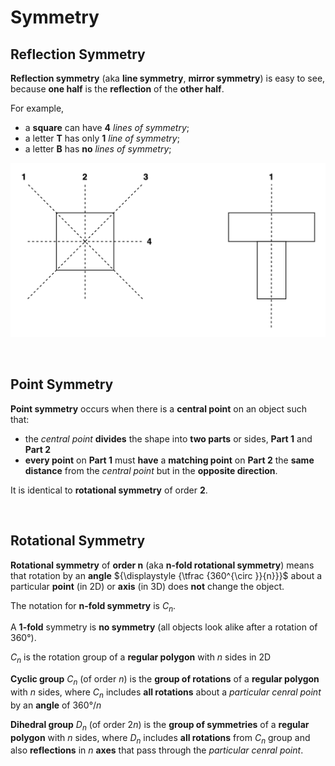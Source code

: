 # Symmetry

## Reflection Symmetry
**Reflection symmetry** (aka **line symmetry**, **mirror symmetry**) is easy to see, because **one half** is the **reflection** of the **other half**.<br>

For example,
- a **square** can have **4** *lines of symmetry*;
- a letter **T** has only **1** *line of symmetry*;
- a letter **B** has **no** *lines of symmetry*;

![reflection](/img/reflection.png)

<br>

## Point Symmetry
**Point symmetry** occurs when there is a **central point** on an object such that:
- the *central point* **divides** the shape into **two parts** or sides, **Part 1** and **Part 2**
- **every point** on **Part 1** must **have** a **matching point** on **Part 2** the **same distance** from the *central point* but in the **opposite direction**.

It is identical to **rotational symmetry** of order **2**.<br>

<br>

## Rotational Symmetry
**Rotational symmetry** of **order n** (aka **n-fold rotational symmetry**) means that rotation by an **angle** $`{\displaystyle {\tfrac {360^{\circ }}{n}}}`$ about a particular **point** (in 2D) or **axis** (in 3D) does **not** change the object.<br>

The notation for **n-fold symmetry** is $`C_{n}`$.<br>

A **1-fold** symmetry is **no symmetry** (all objects look alike after a rotation of 360°).<br>

$`C_{n}`$ is the rotation group of a **regular polygon** with $`n`$ sides in 2D

**Cyclic group** $`C_{n}`$ (of order $`n`$) is the **group of rotations** of a **regular polygon** with $`n`$ sides, where $`C_{n}`$ includes **all rotations** about a *particular cenral point* by an **angle** of $`360°/n`$<br>

**Dihedral group** $`D_{n}`$ (of order $`2n`$) is the **group of symmetries** of a **regular polygon** with $`n`$ sides, where $`D_{n}`$ includes **all rotations** from $`C_{n}`$ group and also **reflections** in $`n`$ **axes** that pass through the *particular cenral point*.<br>
